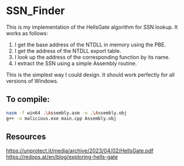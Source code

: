 # SSN_Finder
This is my implementation of the HellsGate algorithm for SSN lookup. It works as follows:

1. I get the base address of the NTDLL in memory using the PBE.
2. I get the address of the NTDLL export table.
3. I look up the address of the corresponding function by its name.
4. I extract the SSN using a simple Assembly routine.

This is the simplest way I could design. It should work perfectly for all versions of Windows.

## To compile:

```bash
nasm -f win64 .\Assembly.asm -o .\Assembly.obj
g++ -o malicious.exe main.cpp Assembly.obj
```

## Resources
https://unprotect.it/media/archive/2023/04/02/HellsGate.pdf
https://redops.at/en/blog/exploring-hells-gate
